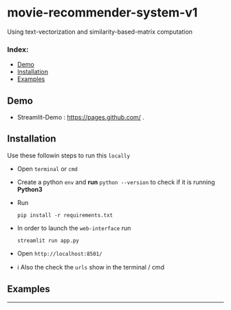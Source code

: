 # movie-recommender-system-v1
Using text-vectorization and similarity-based-matrix computation

### Index:
- [Demo](#demo)
- [Installation](#installation)
- [Examples](#examples)

## Demo
- Streamlit-Demo : https://pages.github.com/ .

## Installation 
Use these followin steps to run this `locally`

- Open ```terminal``` or ```cmd```
- Create a python ```env``` and **run** ```python --version``` to check if it is running __Python3__
- Run
  ```
  pip install -r requirements.txt
  ```
- In order to launch the `web-interface` run
  
  ```
  streamlit run app.py
  ```
- Open `http://localhost:8501/`
- ℹ️ Also the check the `urls` show in the terminal / cmd

## Examples

***


